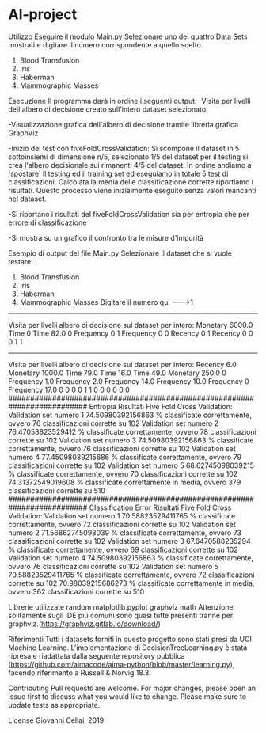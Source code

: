 # AI-project
Utilizzo
Eseguire il modulo Main.py
Selezionare uno dei quattro Data Sets mostrati e digitare il numero corrispondente a quello scelto.

1) Blood Transfusion
2) Iris
3) Haberman
4) Mammographic Masses

Esecuzione
Il programma darà in ordine i seguenti output: 
-Visita per livelli dell'albero di decisione creato sull'intero dataset selezionato.

-Visualizzazione grafica dell`albero di decisione tramite libreria grafica GraphViz

-Inizio dei test con fiveFoldCrossValidation: Si scompone il dataset in 5 sottoinsiemi di dimensione n/5, selezionato 1/5 del dataset per il testing si crea l'albero decisionale sui rimanenti 4/5 del dataset. In ordine andiamo a 'spostare' il testing ed il training set ed eseguiamo in totale 5 test di classificazioni. Calcolata la media delle classificazione corrette riportiamo i risultati. Questo processo viene inizialmente eseguito senza valori mancanti nel dataset.

-Si riportano i risultati del fiveFoldCrossValidation sia per entropia che per errore di classificazione

-Si mostra su un grafico il confronto tra le misure d'impurità

Esempio di output del file Main.py
Selezionare il dataset che si vuole testare:
1) Blood Transfusion
2) Iris
3) Haberman
4) Mammographic Masses
Digitare il numero qui --->1
***************************************************************************
Visita per livelli albero di decisione sul dataset per intero:
Monetary 6000.0
Time 0
Time 82.0
0
Frequency 0
1
Frequency 0
0
Recency 0
1
Recency 0
0
0
1
1
***************************************************************************
Visita per livelli albero di decisione sul dataset per intero:
Recency 6.0
Monetary 1000.0
Time 79.0
Time 16.0
Time 49.0
Monetary 250.0
0
Frequency 1.0
Frequency 2.0
Frequency 14.0
Frequency 10.0
Frequency 0
Frequency 17.0
0
0
0
0
1
1
0
0
0
0
0
0
##########################################################################
Entropia
Risultati Five Fold Cross Validation:
Validation set numero 1 74.50980392156863 % classificate correttamente, ovvero 76 classificazioni corrette su 102
Validation set numero 2 76.47058823529412 % classificate correttamente, ovvero 78 classificazioni corrette su 102
Validation set numero 3 74.50980392156863 % classificate correttamente, ovvero 76 classificazioni corrette su 102
Validation set numero 4 77.45098039215686 % classificate correttamente, ovvero 79 classificazioni corrette su 102
Validation set numero 5 68.62745098039215 % classificate correttamente, ovvero 70 classificazioni corrette su 102
74.31372549019608 % classificate correttamente in media, ovvero 379 classificazioni corrette su 510
##########################################################################
Classification Error
Risultati Five Fold Cross Validation:
Validation set numero 1 70.58823529411765 % classificate correttamente, ovvero 72 classificazioni corrette su 102
Validation set numero 2 71.56862745098039 % classificate correttamente, ovvero 73 classificazioni corrette su 102
Validation set numero 3 67.6470588235294 % classificate correttamente, ovvero 69 classificazioni corrette su 102
Validation set numero 4 74.50980392156863 % classificate correttamente, ovvero 76 classificazioni corrette su 102
Validation set numero 5 70.58823529411765 % classificate correttamente, ovvero 72 classificazioni corrette su 102
70.98039215686273 % classificate correttamente in media, ovvero 362 classificazioni corrette su 510


Librerie utilizzate
random
matplotlib.pyplot 
graphviz 
math
Attenzione: solitamente sugli IDE più comuni sono quasi tutte presenti tranne per graphviz.(https://graphviz.gitlab.io/download/)

Riferimenti
Tutti i datasets forniti in questo progetto sono stati presi da UCI Machine Learning. L'implementazione di DecisionTreeLearning.py è stata ripresa e riadattata dalla seguente repository pubblica (https://github.com/aimacode/aima-python/blob/master/learning.py), facendo riferimento a Russell & Norvig 18.3.

Contributing
Pull requests are welcome. For major changes, please open an issue first to discuss what you would like to change. Please make sure to update tests as appropriate.

License
Giovanni Cellai, 2019
